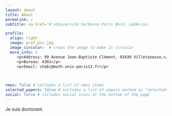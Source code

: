 ```yaml
---
layout: about
title: About
permalink: /
subtitle: <a href='#'>Université Sorbonne Paris Nord, LAGA</a>. 

profile:
  align: right
  image: prof_pic.jpg
  image_circular:  # crops the image to make it circular
  more_info: >
     <p>Address: 99 Avenue Jean-Baptiste Clément, 93430 Villetaneuse.</p> 
     <p>Bureau: A301</p>
     <p>Email: chabi@math.univ-paris13.fr</p>
     
     

news: false # includes a list of news items
selected_papers: false # includes a list of papers marked as "selected={true}"
social: false # includes social icons at the bottom of the page
---
```

Je suis doctorant.

